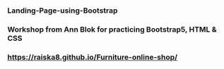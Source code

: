 ### Landing-Page-using-Bootstrap
### Workshop from Ann Blok for practicing Bootstrap5, HTML &amp; CSS
### https://raiska8.github.io/Furniture-online-shop/
